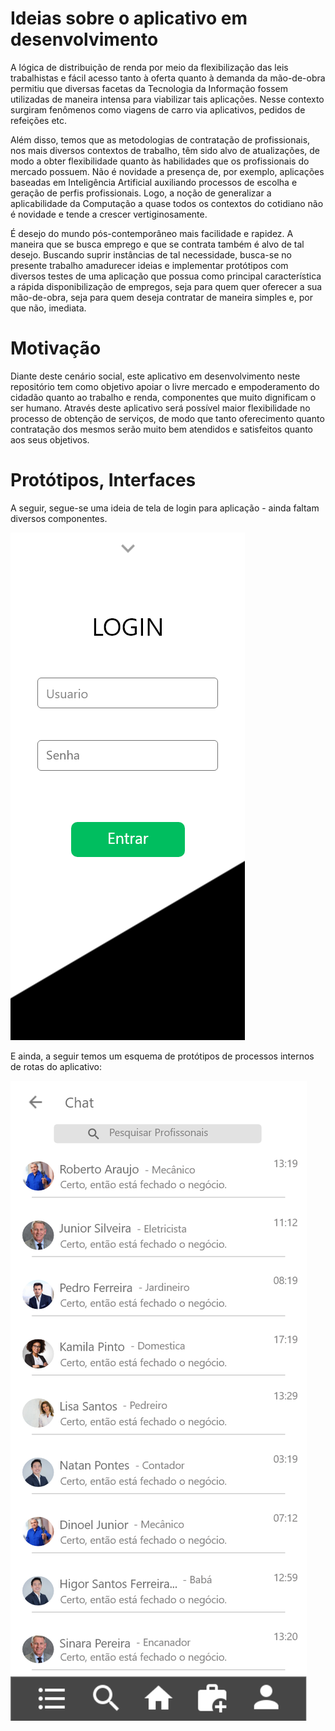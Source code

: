 # Ideias sobre o aplicativo em desenvolvimento

   A lógica de distribuição de renda por meio da flexibilização das leis trabalhistas e fácil acesso tanto à oferta quanto à demanda da mão-de-obra permitiu que diversas facetas da Tecnologia da Informação fossem utilizadas de maneira intensa para viabilizar tais aplicações. Nesse contexto surgiram fenômenos como viagens de carro via aplicativos, pedidos de refeições etc.

   Além disso, temos que as metodologias de contratação de profissionais, nos mais diversos contextos de trabalho, têm sido alvo de atualizações, de modo a obter flexibilidade quanto às habilidades que os profissionais do mercado possuem. Não é novidade a presença de, por exemplo, aplicações baseadas em Inteligência Artificial auxiliando processos de escolha e geração de perfis profissionais. Logo, a noção de generalizar a aplicabilidade da Computação a quase todos os contextos do cotidiano não é novidade e tende a crescer vertiginosamente.

   É desejo do mundo pós-contemporâneo mais facilidade e rapidez. A maneira que se busca emprego e que se contrata também é alvo de tal desejo. Buscando suprir instâncias de tal necessidade, busca-se no presente trabalho amadurecer ideias e implementar protótipos com diversos testes de uma aplicação que possua como principal característica a rápida disponibilização de empregos, seja para quem quer oferecer a sua mão-de-obra, seja para quem deseja contratar de maneira simples e, por que não, imediata.
    
   # Motivação
    
   Diante deste cenário social, este aplicativo em desenvolvimento neste repositório tem como objetivo apoiar o livre mercado e empoderamento do cidadão quanto ao trabalho e renda, componentes que muito dignificam o ser humano. 
    Através deste aplicativo será possível maior flexibilidade no processo de obtenção de serviços, de modo que tanto oferecimento quanto contratação dos mesmos serão muito bem atendidos e satisfeitos quanto aos seus objetivos.
    
   # Protótipos, Interfaces
    
   A seguir, segue-se uma ideia de tela de login para aplicação - ainda faltam diversos componentes. 
    
    
 ![Login](https://github.com/apontes77/projetoApp_CMP1118/blob/master/prototipos/PrototipoLogin/Login.png)
 
   E ainda, a seguir temos um esquema de protótipos de processos internos de rotas do aplicativo:
   
 ![Lista Chat](https://github.com/apontes77/projetoApp_CMP1118/blob/master/prototipos/PrototipoChat/Lista%20Chat.png)
